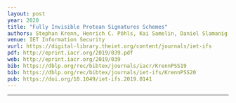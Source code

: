 ```yaml
---
layout: post
year: 2020
title: "Fully Invisible Protean Signatures Schemes"
authors: Stephan Krenn, Henrich C. Pöhls, Kai Samelin, Daniel Slamanig
venue: IET Information Security
vurl: https://digital-library.theiet.org/content/journals/iet-ifs
pdf: http://eprint.iacr.org/2019/039.pdf
web: http://eprint.iacr.org/2019/039
bib: https://dblp.org/rec/bibtex/journals/iacr/KrennPSS19
bib: https://dblp.org/rec/bibtex/journals/iet-ifs/KrennPSS20
pub: https://doi.org/10.1049/iet-ifs.2019.0141
---
```



---


